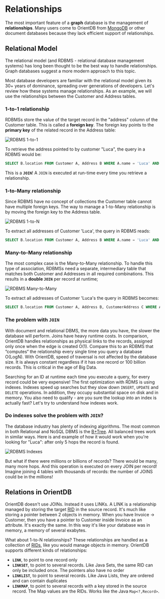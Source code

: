 # Relationships

The most important feature of a **graph** database is the management of **relationships**. Many users come to OrientDB from [MongoDB](http://www.mongodb.org) or other document databases because they lack efficient support of relationships.

## Relational Model

The relational model (and RDBMS - relational database management systems) has long been thought to be the best way to handle relationships. Graph databases suggest a more modern approach to this topic.

Most database developers are familiar with the relational model given its 30+ years of dominance, spreading over generations of developers. Let's review how these systems manage relationships. As an example, we will use the relationships between the Customer and Address tables.

### 1-to-1 relationship

RDBMSs store the value of the target record in the "address" column of the Customer table. This is called a **foreign key**. The foreign key points to the **primary key** of the related record in the Address table:

![RDBMS 1-to-1](http://www.orientdb.org/images/rdbms-1to1.jpg)

To retrieve the address pointed to by customer "Luca", the query in a RDBMS would be:

```sql
SELECT B.location FROM Customer A, Address B WHERE A.name = 'Luca' AND A.address = B.id
```

This is a **`JOIN`**! A `JOIN` is executed at run-time every time you retrieve a relationship.

### 1-to-Many relationship

Since RDBMS have no concept of collections the Customer table cannot have multiple foreign keys. The way to manage a 1-to-Many relationship is by moving the foreign key to the Address table.

![RDBMS 1-to-N](http://www.orientdb.org/images/rdbms-1toN.jpg)

To extract all addresses of Customer 'Luca', the query in RDBMS reads:
```sql
SELECT B.location FROM Customer A, Address B WHERE A.name = 'Luca' AND B.customer = A.id
```

### Many-to-Many relationship

The most complex case is the Many-to-Many relationship. To handle this type of association, RDBMSs need a separate, intermediary table that matches both Customer and Addresses in all required combinations. This results in a **double `JOIN`** per record at runtime;

![RDBMS Many-to-Many](http://www.orientdb.org/images/rdbms-NtoM.jpg)

To extract all addresses of Customer 'Luca's the query in RDBMS becomes:

```sql
SELECT B.location FROM Customer A, Address B, CustomerAddress C WHERE A.name = 'Luca' AND B.id = A.id AND B.address = C.id
```


### The problem with `JOIN`

With document and relational DBMS, the more data you have, the slower the database will perform. Joins have heavy runtime costs. In comparison, OrientDB handles relationships as physical links to the records, assigned only once when the edge is created O(1). Compare this to an RDBMS that “computes“ the relationship every single time you query a database O(LogN). With OrientDB, speed of traversal is not affected by the database size. It is always constant regardless if it has one record or 100 billion records. This is critical in the age of Big Data.

Searching for an ID at runtime each time you execute a query, for every record could be very expensive! The first optimization with RDMS is using indexes. Indexes speed up searches but they slow down `INSERT`, `UPDATE` and `DELETE` operations.  In addition, they occupy substantial space on disk and in memory. You also need to qualify - are you sure the lookup into an index is actually fast? Let's try to understand how indexes work.

### Do indexes solve the problem with `JOIN`?

The database industry has plenty of indexing algorithms. The most common in both Relational and NoSQL DBMS is the [B+Tree](http://en.wikipedia.org/wiki/B%2B_tree). All balanced trees work in similar ways. Here is and example of how it would work when you're looking for "Luca": after only 5 hops the record is found.

![RDBMS Indexes](http://www.orientdb.org/images/index-lookup.jpg)

But what if there were millions or billions of records? There would be many, many more hops. And this operation is executed on every JOIN per record! Imagine joining 4 tables with thousands of records: the number of JOINS could be in the millions!

## Relations in OrientDB

OrientDB doesn't use JOINs. Instead it uses LINKs. A LINK is a relationship managed by storing the target [RID](Tutorial-Record-ID.md) in the source record. It's much like storing a pointer between 2 objects in memory. When you have Invoice -> Customer, then you have a pointer to Customer inside Invoice as an attribute. It's exactly the same. In this way it's like your database was in memory, a memory of several exabytes.

What about 1-to-N relationships? These relationships are handled as a collection of [RIDs](Tutorial-Record-ID.md), like you would manage objects in memory. OrientDB supports different kinds of relationships:
- **`LINK`**, to point to one record only
- **`LINKSET`**, to point to several records. Like Java Sets, the same RID can only be included once. The pointers also have no order
- **`LINKLIST`**, to point to several records. Like Java Lists, they are ordered and can contain duplicates
- **`LINKMAP`**, to point to several records with a key stored in the source record. The Map values are the RIDs. Works like the Java `Map<?,Record>`.
